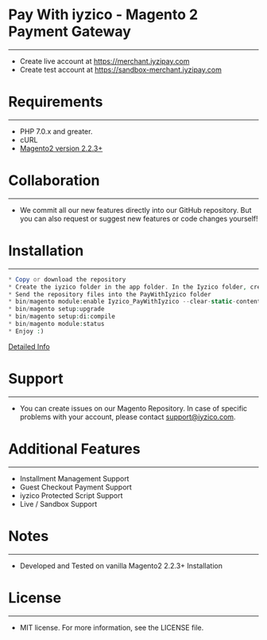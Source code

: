 # Pay With iyzico - Magento 2 Payment Gateway
------------
* Create live account at https://merchant.iyzipay.com
* Create test account at https://sandbox-merchant.iyzipay.com

# Requirements
------------
* PHP 7.0.x and greater.
* cURL
* [Magento2 version 2.2.3+](https://devdocs.magento.com/guides/v2.4/install-gde/system-requirements.html)

# Collaboration
------------
* We commit all our new features directly into our GitHub repository. But you can also request or suggest new features or code changes yourself!

# Installation
---------------
```php
* Copy or download the repository
* Create the iyzico folder in the app folder. In the Iyzico folder, create the PayWithIyzico folder. (app -> Iyzico -> PayWithIyzico)
* Send the repository files into the PayWithIyzico folder
* bin/magento module:enable Iyzico_PayWithIyzico --clear-static-content
* bin/magento setup:upgrade
* bin/magento setup:di:compile
* bin/magento module:status
* Enjoy :)
```

<a href="https://dev.iyzipay.com/tr/acik-kaynak/magento">Detailed Info</a>

# Support
---------------
* You can create issues on our Magento Repository. In case of specific problems with your account, please contact support@iyzico.com.

# Additional Features
---------------------
* Installment Management Support
* Guest Checkout Payment Support
* iyzico Protected Script Support
* Live / Sandbox Support

# Notes
---------------
* Developed and Tested on vanilla Magento2 2.2.3+ Installation

# License
---------------
* MIT license. For more information, see the LICENSE file.
